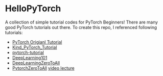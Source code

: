 # HelloPyTorch

A collection of simple tutorial codes for PyTorch Beginners!
There are many good PyTorch tutorials out there.
To create this repo, I referenced following tutorials:

- [PyTorch Origianl Tutorial](https://github.com/pytorch/tutorials)
- [Kind_PyTorch_Tutorial](https://github.com/GunhoChoi/Kind_PyTorch_Tutorial)
- [pytorch-tutorial](https://github.com/yunjey/pytorch-tutorial)
- [DeepLearning101](https://gitlab.com/isjeon/DeepLearning101)
- [DeepLearningZeroToAll](https://github.com/hunkim/DeepLearningZeroToAll)
- [PytorchZeroToAll](https://github.com/hunkim/PyTorchZeroToAll) [video lecture](https://www.youtube.com/playlist?list=PLlMkM4tgfjnJ3I-dbhO9JTw7gNty6o_2m&disable_polymer=true)
